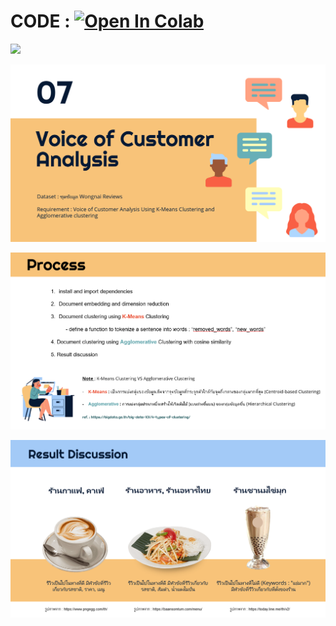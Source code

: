 # CODE : [![Open In Colab](https://colab.research.google.com/assets/colab-badge.svg)](https://colab.research.google.com/drive/1j-cQRaboL2ZDysIwZXoKXd60bNFnu4Oz?authuser=1#scrollTo=3aNJxg2ATtmK)
![](images/github-small.PNG)

![This is an image](Images/07-1.PNG)

![This is an image](Images/07-2.PNG)

![This is an image](Images/07-3.PNG)
